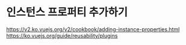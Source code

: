 
# 인스턴스 프로퍼티 추가하기
https://v2.ko.vuejs.org/v2/cookbook/adding-instance-properties.html
https://ko.vuejs.org/guide/reusability/plugins